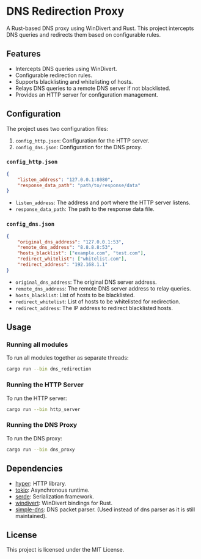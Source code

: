 # DNS Redirection Proxy

A Rust-based DNS proxy using WinDivert and Rust. This project intercepts DNS queries and redirects them based on configurable rules.

## Features

- Intercepts DNS queries using WinDivert.
- Configurable redirection rules.
- Supports blacklisting and whitelisting of hosts.
- Relays DNS queries to a remote DNS server if not blacklisted.
- Provides an HTTP server for configuration management.

## Configuration

The project uses two configuration files:

1. `config_http.json`: Configuration for the HTTP server.
2. `config_dns.json`: Configuration for the DNS proxy.

### `config_http.json`

```json
{
    "listen_address": "127.0.0.1:8080",
    "response_data_path": "path/to/response/data"
}
```

- `listen_address`: The address and port where the HTTP server listens.
- `response_data_path`: The path to the response data file.

### `config_dns.json`

```json
{
    "original_dns_address": "127.0.0.1:53",
    "remote_dns_address": "8.8.8.8:53",
    "hosts_blacklist": ["example.com", "test.com"],
    "redirect_whitelist": ["whitelist.com"],
    "redirect_address": "192.168.1.1"
}
```

- `original_dns_address`: The original DNS server address.
- `remote_dns_address`: The remote DNS server address to relay queries.
- `hosts_blacklist`: List of hosts to be blacklisted.
- `redirect_whitelist`: List of hosts to be whitelisted for redirection.
- `redirect_address`: The IP address to redirect blacklisted hosts.

## Usage

### Running all modules

To run all modules together as separate threads:

```sh
cargo run --bin dns_redirection
```

### Running the HTTP Server

To run the HTTP server:

```sh
cargo run --bin http_server
```

### Running the DNS Proxy

To run the DNS proxy:

```sh
cargo run --bin dns_proxy
```

## Dependencies

- [hyper](https://crates.io/crates/hyper): HTTP library.
- [tokio](https://crates.io/crates/tokio): Asynchronous runtime.
- [serde](https://crates.io/crates/serde): Serialization framework.
- [windivert](https://crates.io/crates/windivert): WinDivert bindings for Rust.
- [simple-dns](https://crates.io/crates/simple-dns): DNS packet parser. (Used instead of dns parser as it is still maintained).

## License

This project is licensed under the MIT License.
